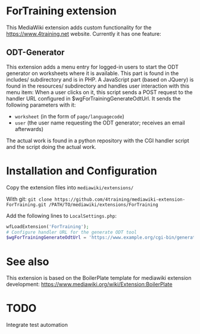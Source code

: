 # ForTraining extension
This MediaWiki extension adds custom functionality for the https://www.4training.net website.
Currently it has one feature:

## ODT-Generator
This extension adds a menu entry for logged-in users to start the ODT generator on worksheets
where it is available. This part is found in the includes/ subdirectory and is in PHP.
A JavaScript part (based on JQuery) is found in the resources/ subdirectory and handles user
interaction with this menu item: When a user clicks on it, this script sends a POST request
to the handler URL configured in $wgForTrainingGenerateOdtUrl. It sends the following
parameters with it:
* `worksheet` (in the form of `page/languagecode`)
* `user` (the user name requesting the ODT generator; receives an email afterwards)

The actual work is found in a python repository with the CGI handler script and the script
doing the actual work.

# Installation and Configuration
Copy the extension files into `mediawiki/extensions/`

With git:
    `git clone https://github.com/4training/mediawiki-extension-ForTraining.git /PATH/TO/mediawiki/extensions/ForTraining`

Add the following lines to `LocalSettings.php`:
```php
wfLoadExtension('ForTraining');
# Configure handler URL for the generate ODT tool
$wgForTrainingGenerateOdtUrl = 'https://www.example.org/cgi-bin/generateodt.py';
```

# See also
This extension is based on the BoilerPlate template for mediawiki extension development:
https://www.mediawiki.org/wiki/Extension:BoilerPlate

# TODO
Integrate test automation
